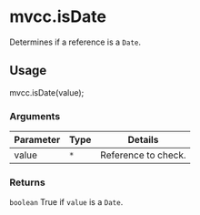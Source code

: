# mvcc.isDate

Determines if a reference is a `Date`.

## Usage

mvcc.isDate(value);

### Arguments

| Parameter    | Type       | Details                            |
| ------------ | ---------- | ---------------------------------- |
| value        | `*`        | Reference to check.                |

### Returns

`boolean` True if `value` is a `Date`.

